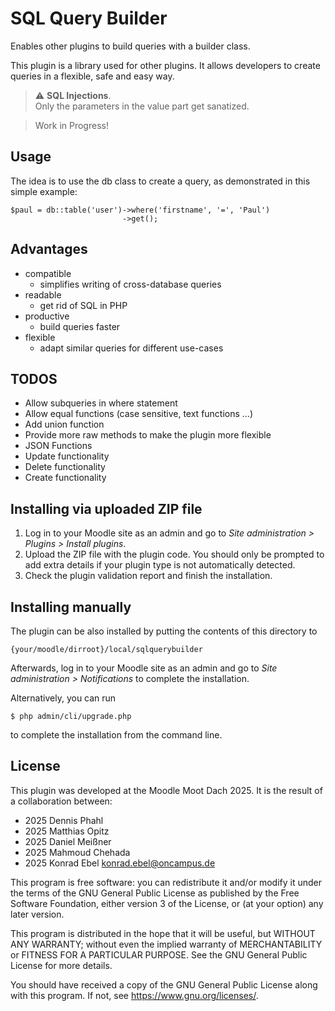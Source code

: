 # SQL Query Builder #
Enables other plugins to build queries with a builder class.

This plugin is a library used for other plugins. It allows developers
to create queries in a flexible, safe and easy way. 

> ⚠️ **SQL Injections**. <br>
> Only the parameters in the value part get sanatized.

> Work in Progress!

## Usage
The idea is to use the db class to create a query, as demonstrated in this simple example:
```
$paul = db::table('user')->where('firstname', '=', 'Paul')
                         ->get();
```

## Advantages
- compatible
  - simplifies writing of cross-database queries
- readable
  - get rid of SQL in PHP
- productive
  - build queries faster
- flexible
  - adapt similar queries for different use-cases

## TODOS
- Allow subqueries in where statement
- Allow equal functions (case sensitive, text functions ...)
- Add union function
- Provide more raw methods to make the plugin more flexible
- JSON Functions
- Update functionality
- Delete functionality
- Create functionality

## Installing via uploaded ZIP file ##

1. Log in to your Moodle site as an admin and go to _Site administration >
   Plugins > Install plugins_.
2. Upload the ZIP file with the plugin code. You should only be prompted to add
   extra details if your plugin type is not automatically detected.
3. Check the plugin validation report and finish the installation.

## Installing manually ##

The plugin can be also installed by putting the contents of this directory to

    {your/moodle/dirroot}/local/sqlquerybuilder

Afterwards, log in to your Moodle site as an admin and go to _Site administration >
Notifications_ to complete the installation.

Alternatively, you can run

    $ php admin/cli/upgrade.php

to complete the installation from the command line.

## License ##
This plugin was developed at the Moodle Moot Dach 2025. It is the result of a collaboration between:
- 2025 Dennis Phahl
- 2025 Matthias Opitz
- 2025 Daniel Meißner
- 2025 Mahmoud Chehada
- 2025 Konrad Ebel <konrad.ebel@oncampus.de>

This program is free software: you can redistribute it and/or modify it under
the terms of the GNU General Public License as published by the Free Software
Foundation, either version 3 of the License, or (at your option) any later
version.

This program is distributed in the hope that it will be useful, but WITHOUT ANY
WARRANTY; without even the implied warranty of MERCHANTABILITY or FITNESS FOR A
PARTICULAR PURPOSE.  See the GNU General Public License for more details.

You should have received a copy of the GNU General Public License along with
this program.  If not, see <https://www.gnu.org/licenses/>.
